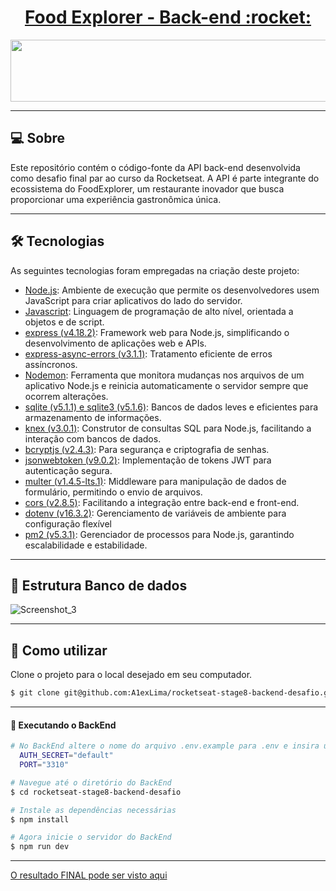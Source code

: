 <p align="center">
  <h1 align="center"><a href="https://fedelivery.netlify.app/">Food Explorer - Back-end :rocket: </a></h1>
</p>

<p align="center">
  <img width="550" height="99" src="https://uploaddeimagens.com.br/images/004/721/461/original/brandFoodExplorer.png">
</p>

___

## 💻 Sobre
Este repositório contém o código-fonte da API back-end desenvolvida como desafio final par ao curso da Rocketseat. A API é parte integrante do ecossistema do FoodExplorer, um restaurante inovador que busca proporcionar uma experiência gastronômica única.

___

## 🛠 Tecnologias

As seguintes tecnologias foram empregadas na criação deste projeto:

- [Node.js](https://nodejs.org/en/): Ambiente de execução que permite os desenvolvedores usem JavaScript para criar aplicativos do lado do servidor.
- [Javascript](https://developer.mozilla.org/pt-BR/docs/Web/JavaScript): Linguagem de programação de alto nível, orientada a objetos e de script.
- [express (v4.18.2)](https://expressjs.com): Framework web para Node.js, simplificando o desenvolvimento de aplicações web e APIs.
- [express-async-errors (v3.1.1)](https://www.npmjs.com/package/express-async-errors): Tratamento eficiente de erros assíncronos.
- [Nodemon](https://nodemon.io/): Ferramenta que monitora mudanças nos arquivos de um aplicativo Node.js e reinicia automaticamente o servidor sempre que ocorrem alterações.
- [sqlite (v5.1.1) e sqlite3 (v5.1.6)](https://www.sqlite.org/index.html): Bancos de dados leves e eficientes para armazenamento de informações.
- [knex (v3.0.1)](https://knexjs.org/): Construtor de consultas SQL para Node.js, facilitando a interação com bancos de dados.
- [bcryptjs (v2.4.3)](https://www.npmjs.com/package/bcryptjs): Para segurança e criptografia de senhas.
- [jsonwebtoken (v9.0.2)](https://www.npmjs.com/package/jsonwebtoken): Implementação de tokens JWT para autenticação segura.
- [multer (v1.4.5-lts.1)](https://www.npmjs.com/package/multer): Middleware para manipulação de dados de formulário, permitindo o envio de arquivos.
- [cors (v2.8.5)](https://www.npmjs.com/package/cors): Facilitando a integração entre back-end e front-end.
- [dotenv (v16.3.2)](https://www.npmjs.com/package/dotenv): Gerenciamento de variáveis de ambiente para configuração flexível 
- [pm2 (v5.3.1)](https://pm2.keymetrics.io/): Gerenciador de processos para Node.js, garantindo escalabilidade e estabilidade.
___

## 📑 Estrutura Banco de dados

![Screenshot_3](https://uploaddeimagens.com.br/images/004/721/555/original/dataBase.png)

___

## 🚀 Como utilizar

Clone o projeto para o local desejado em seu computador.

```bash
$ git clone git@github.com:A1exLima/rocketseat-stage8-backend-desafio.git
```
___

#### 🚧 Executando o BackEnd
```bash
# No BackEnd altere o nome do arquivo .env.example para .env e insira uma porta e um secret no arquivo vazio, como no exemplo abaixo
  AUTH_SECRET="default"
  PORT="3310"

# Navegue até o diretório do BackEnd
$ cd rocketseat-stage8-backend-desafio

# Instale as dependências necessárias
$ npm install

# Agora inicie o servidor do BackEnd
$ npm run dev
```
___

[O resultado FINAL pode ser visto aqui](https://fedelivery.netlify.app/)